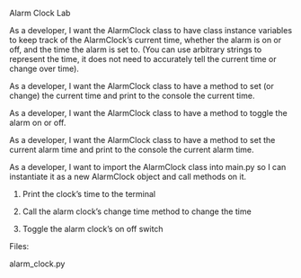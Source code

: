Alarm Clock Lab

<!-- As a developer, I want to use Python’s proper snake_case for variable names. -->

<!-- As a developer, I want to create a AlarmClock class. -->

As a developer, I want the AlarmClock class to have class instance variables to keep track of the AlarmClock’s current time, whether the alarm is on or off, and the time the alarm is set to. (You can use arbitrary strings to represent the time, it does not need to accurately tell the current time or change over time).

As a developer, I want the AlarmClock class to have a method to set (or change) the current time and print to the console the current time.

As a developer, I want the AlarmClock class to have a method to toggle the alarm on or off.

As a developer, I want the AlarmClock class to have a method to set the current alarm time and print to the console the current alarm time.

As a developer, I want to import the AlarmClock class into main.py so I can instantiate it as a new AlarmClock object and call methods on it.

1. Print the clock’s time to the terminal

2. Call the alarm clock’s change time method to change the time

3. Toggle the alarm clock’s on off switch

Files:

alarm_clock.py
